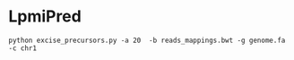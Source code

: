 # LpmiPred

```shell
python excise_precursors.py -a 20  -b reads_mappings.bwt -g genome.fa -c chr1 
```
